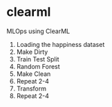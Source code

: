 # clearml

MLOps using ClearML

1. Loading the happiness dataset
2. Make Dirty
3. Train Test Split
4. Random Forest
5. Make Clean
6. Repeat 2-4
7. Transform
8. Repeat 2-4
